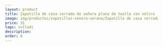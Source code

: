 ```yaml
---
layout: product
title: Zapatilla de casa cerrada de señora plana de toalla con velcro 
image: img/productos/zapatillas-senora-verano/Zapatilla de casa cerrada de señora plana de toalla con velcro =31=vulladi.webp
price: 31
tags: vulladi
description: 
order: 0
---
```

